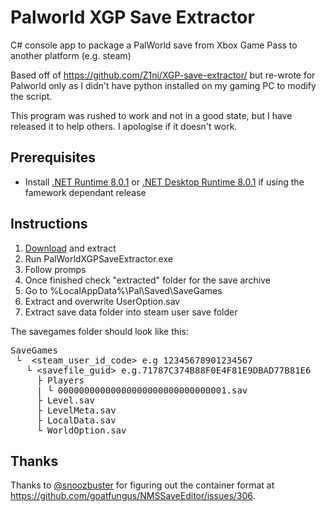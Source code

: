 # Palworld XGP Save Extractor

C# console app to package a PalWorld save from Xbox Game Pass to another platform (e.g. steam)

Based off of https://github.com/Z1ni/XGP-save-extractor/ but re-wrote for Palworld only as I didn't have python installed on my gaming PC to modify the script.

This program was rushed to work and not in a good state, but I have released it to help others. I apologise if it doesn't work.

## Prerequisites
- Install [.NET Runtime 8.0.1](https://dotnet.microsoft.com/en-us/download/dotnet/thank-you/runtime-8.0.1-windows-x64-installer) or [.NET Desktop Runtime 8.0.1](https://dotnet.microsoft.com/en-us/download/dotnet/thank-you/runtime-desktop-8.0.1-windows-x64-installer) if using the famework dependant release

## Instructions
1. [Download](https://github.com/StryderUK/PalWorldXGPSaveExtractor/releases) and extract
2. Run PalWorldXGPSaveExtractor.exe 
3. Follow promps
4. Once finished check "extracted" folder for the save archive
5. Go to %LocalAppData%\Pal\Saved\SaveGames
6. Extract and overwrite UserOption.sav
7. Extract save data folder into steam user save folder

The savegames folder should look like this:
<pre>
SaveGames
 └  &lt;steam_user_id_code> e.g 12345678901234567
   └ &lt;savefile_guid> e.g.71787C374B88F0E4F81E9DBAD77B81E6
     ├ Players
     | └ 00000000000000000000000000000001.sav
     ├ Level.sav
     ├ LevelMeta.sav
     ├ LocalData.sav
     └ WorldOption.sav
</pre>
 

## Thanks
Thanks to [@snoozbuster](https://github.com/snoozbuster) for figuring out the container format at https://github.com/goatfungus/NMSSaveEditor/issues/306.
